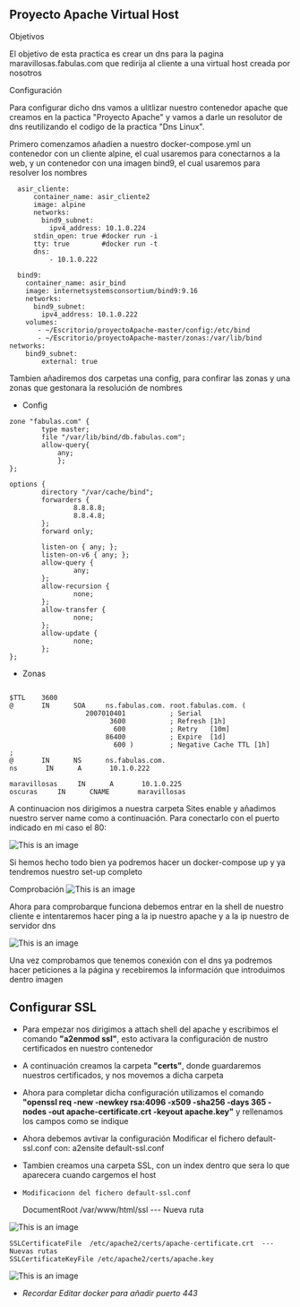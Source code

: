 ## Proyecto Apache Virtual Host

Objetivos

El objetivo de esta practica es crear un dns para la pagina maravillosas.fabulas.com que redirija al cliente a una virtual host creada por nosotros

Configuración

Para configurar dicho dns vamos a ulitlizar nuestro contenedor apache que creamos en la pactica "Proyecto Apache" y vamos a darle un resolutor de dns reutilizando el codigo de la practica "Dns Linux".

Primero comenzamos añadien a nuestro docker-compose.yml un contenedor con un cliente alpine, el cual usaremos para conectarnos a la web, y un contenedor con una imagen bind9, el cual usaremos para resolver los nombres
```
  asir_cliente:
      container_name: asir_cliente2
      image: alpine
      networks:
        bind9_subnet:
          ipv4_address: 10.1.0.224
      stdin_open: true #docker run -i
      tty: true        #docker run -t
      dns:
          - 10.1.0.222

  bind9:
    container_name: asir_bind
    image: internetsystemsconsortium/bind9:9.16
    networks:
      bind9_subnet:
        ipv4_address: 10.1.0.222
    volumes:
       - ~/Escritorio/proyectoApache-master/config:/etc/bind
       - ~/Escritorio/proyectoApache-master/zonas:/var/lib/bind
networks:
    bind9_subnet:
        external: true
 ```

Tambien añadiremos dos carpetas una config, para confirar las zonas y una zonas que gestonara la resolución de nombres

- Config
```
zone "fabulas.com" {
        type master;
        file "/var/lib/bind/db.fabulas.com";
        allow-query{
            any;
            };
};
```
```
options {
        directory "/var/cache/bind";
        forwarders {
                8.8.8.8;
                8.8.4.8;
        };
        forward only;

        listen-on { any; };
        listen-on-v6 { any; };
        allow-query {
                any;
        };
        allow-recursion {
                none;
        };
        allow-transfer {
                none;
        };
        allow-update {
                none;
        };
};
```  
- Zonas
```

$TTL    3600
@       IN      SOA     ns.fabulas.com. root.fabulas.com. (
                   2007010401           ; Serial
                         3600           ; Refresh [1h]
                          600           ; Retry   [10m]
                        86400           ; Expire  [1d]
                          600 )         ; Negative Cache TTL [1h]
;
@       IN      NS      ns.fabulas.com.
ns       IN      A       10.1.0.222

maravillosas     IN      A       10.1.0.225
oscuras     IN      CNAME       maravillosas
```
A continuacion nos dirigimos a nuestra carpeta Sites enable y añadimos nuestro server name como a continuación. Para conectarlo con el puerto indicado en mi caso el 80:

![This is an image](https://github.com/Jacobo1234556/Instalacion_de_Apache_Virtual-Host/blob/main/imagenes/Captura%20de%20pantalla%20de%202022-11-17%2019-59-57.png)


Si hemos hecho todo bien ya podremos hacer un docker-compose up y ya tendremos nuestro set-up completo

Comprobación
![This is an image](https://github.com/Jacobo1234556/Instalacion_de_Apache_Virtual-Host/blob/main/imagenes/Captura%20desde%202022-11-17%2020-21-43.png)

Ahora para comprobarque funciona debemos entrar en la shell de nuestro cliente e intentaremos hacer ping a la ip nuestro apache y a la ip nuestro de servidor dns


![This is an image](https://github.com/Jacobo1234556/Instalacion_de_Apache_Virtual-Host/blob/main/imagenes/Captura%20desde%202022-11-17%2020-01-05.png)

Una vez comprobamos que tenemos conexión con el dns ya podremos hacer peticiones a la página y recebiremos la información que introduimos dentro imagen

## Configurar SSL

- Para empezar nos dirigimos a  attach shell del apache y escribimos el comando **__"a2enmod ssl"__**, esto activara la configuración de nustro certificados en nuestro contenedor

- A continuación creamos la carpeta **__"certs"__**, donde guardaremos nuestros certificados, y nos movemos a dicha carpeta  

- Ahora para completar dicha configuración  utilizamos el comando **__"openssl req -new -newkey rsa:4096 -x509 -sha256 -days 365 -nodes -out apache-certificate.crt -keyout apache.key"__** y rellenamos los campos como se indique

- Ahora debemos avtivar la configuración Modificar el fichero default-ssl.conf con:
a2ensite default-ssl.conf

- Tambien creamos una carpeta SSL, con un index dentro que sera lo que aparecera cuando cargemos el host

- `Modificacionn del fichero default-ssl.conf`

    DocumentRoot /var/www/html/ssl --- Nueva ruta
    
    
![This is an image](https://github.com/Jacobo1234556/Instalacion_de_Apache_Virtual-Host/blob/main/imagenes/Captura%20de%20pantalla%20de%202022-11-23%2019-52-11.png)

    SSLCertificateFile	/etc/apache2/certs/apache-certificate.crt  --- Nuevas rutas
    SSLCertificateKeyFile /etc/apache2/certs/apache.key
    
![This is an image](https://github.com/Jacobo1234556/Instalacion_de_Apache_Virtual-Host/blob/main/imagenes/Captura%20de%20pantalla%20de%202022-11-23%2019-52-42.png)

-  *Recordar Editar docker para añadir puerto 443*
